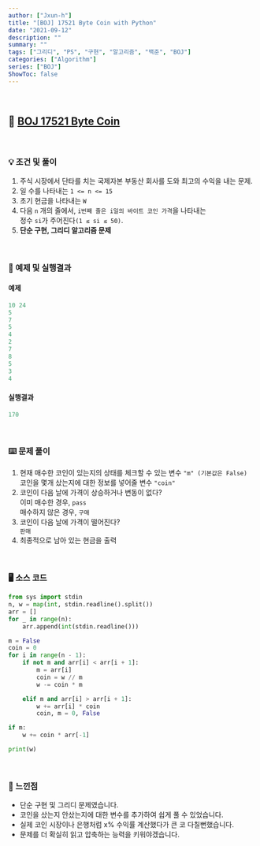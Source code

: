 ```yaml
---
author: ["Jxun-h"]
title: "[BOJ] 17521 Byte Coin with Python"
date: "2021-09-12"
description: ""
summary: ""
tags: ["그리디", "PS", "구현", "알고리즘", "백준", "BOJ"]
categories: ["Algorithm"]
series: ["BOJ"]
ShowToc: false
---
```


<br>

## 📌 <a href="https://www.acmicpc.net/problem/17521" target="_blank">BOJ 17521 Byte Coin</a>

<br>

### 💡 조건 및 풀이

1.  주식 시장에서 단타를 치는 국제자본 부동산 회사를 도와 최고의 수익을 내는 문제.
2.  일 수를 나타내는 `1 <= n <= 15`
3.  초기 현금을 나타내는 `W`
4.  다음 `n` 개의 줄에서, `i번째 줄은 i일의 바이트 코인 가격`을 나타내는   
정수 `si`가 주어진다`(1 ≤ si ≤ 50)`.
5.  **단순 구현, 그리디 알고리즘 문제**

<br>

### 🔖 예제 및 실행결과

#### 예제

```python
10 24
5
7
5
4
2
7
8
5
3
4
```

#### 실행결과

```python
170
```

<br>

### ⌨️ 문제 풀이

1.  현재 매수한 코인이 있는지의 상태를 체크할 수 있는 변수 `"m" (기본값은 False)`  
    코인을 몇개 샀는지에 대한 정보를 넣어줄 변수 `"coin"`
2.  코인이 다음 날에 가격이 상승하거나 변동이 없다?  
    이미 매수한 경우, `pass`  
    매수하지 않은 경우, `구매`
3.  코인이 다음 날에 가격이 떨어진다?  
    `판매`
4.  최종적으로 남아 있는 현금을 출력

<br>

### 🖥 소스 코드

```python
from sys import stdin
n, w = map(int, stdin.readline().split())
arr = []
for _ in range(n):
    arr.append(int(stdin.readline()))

m = False
coin = 0
for i in range(n - 1):
    if not m and arr[i] < arr[i + 1]:
        m = arr[i]
        coin = w // m
        w -= coin * m

    elif m and arr[i] > arr[i + 1]:
        w += arr[i] * coin
        coin, m = 0, False

if m:
    w += coin * arr[-1]

print(w)
```

<br>

### 💾 느낀점

-   단순 구현 및 그리디 문제였습니다.
-   코인을 샀는지 안샀는지에 대한 변수를 추가하여 쉽게 풀 수 있었습니다.
-   실제 코인 시장이나 은행처럼 x% 수익률 계산했다가 큰 코 다칠뻔했습니다.
-   문제를 더 확실히 읽고 압축하는 능력을 키워야겠습니다.